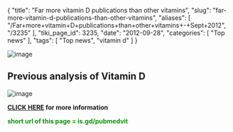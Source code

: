 {
    "title": "Far more vitamin D publications than other vitamins",
    "slug": "far-more-vitamin-d-publications-than-other-vitamins",
    "aliases": [
        "/Far+more+vitamin+D+publications+than+other+vitamins+-+Sept+2012",
        "/3235"
    ],
    "tiki_page_id": 3235,
    "date": "2012-09-28",
    "categories": [
        "Top news"
    ],
    "tags": [
        "Top news",
        "vitamin d"
    ]
}


<img src="/attachments/d3.mock.jpg" alt="image">

## Previous analysis of Vitamin D

<img src="/attachments/d3.mock.jpg" alt="image">

 **[CLICK HERE](/tags/click-here.html) for more information** 

 **<span style="color:#090;">short url of this page = is.gd/pubmedvit</span>**